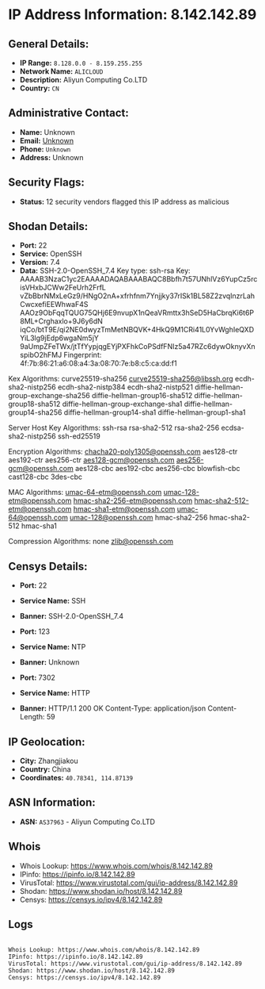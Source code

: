 # IP Address Information: 8.142.142.89

## General Details:
- **IP Range:** `8.128.0.0 - 8.159.255.255`
- **Network Name:** `ALICLOUD`
- **Description:** Aliyun Computing Co.LTD
- **Country:** `CN`

## Administrative Contact:
- **Name:** Unknown
- **Email:** [Unknown](mailto:)
- **Phone:** `Unknown`
- **Address:** Unknown

## Security Flags:
- **Status:** 12 security vendors flagged this IP address as malicious

## Shodan Details:
- **Port:** 22
- **Service:** OpenSSH
- **Version:** 7.4
- **Data:** SSH-2.0-OpenSSH_7.4
Key type: ssh-rsa
Key: AAAAB3NzaC1yc2EAAAADAQABAAABAQC8Bbfh7t57UNhlVz6YupCz5rcisVHxbJCWw2FeUrh2FrfL
vZbBbrNMxLeGz9/HNgO2nA+xfrhfnm7Ynjjky37rISk1BL58Z2zvqInzrLahCwcxefiEEWhwaF4S
AAOz9ObFqqTQUG75QHj6E9nvupX1nQeaVRmttx3hSeD5HaCbrqKi6t6P8ML+Crghaxlo+9J6y6dN
iqCo/btT9E/qi2NE0dwyzTmMetNBQVK+4HkQ9M1CRi41L0YvWghIeQXDYiL3lg9jEdp6wgaNm5jY
9aUmpZFeTWx/jtTfYypjqgEYjPXFhkCoPSdfFNIz5a47RZc6dywOknyvXnspibO2hFMJ
Fingerprint: 4f:7b:86:21:a6:08:a4:3a:08:70:7e:b8:c5:ca:dd:f1

Kex Algorithms:
	curve25519-sha256
	curve25519-sha256@libssh.org
	ecdh-sha2-nistp256
	ecdh-sha2-nistp384
	ecdh-sha2-nistp521
	diffie-hellman-group-exchange-sha256
	diffie-hellman-group16-sha512
	diffie-hellman-group18-sha512
	diffie-hellman-group-exchange-sha1
	diffie-hellman-group14-sha256
	diffie-hellman-group14-sha1
	diffie-hellman-group1-sha1

Server Host Key Algorithms:
	ssh-rsa
	rsa-sha2-512
	rsa-sha2-256
	ecdsa-sha2-nistp256
	ssh-ed25519

Encryption Algorithms:
	chacha20-poly1305@openssh.com
	aes128-ctr
	aes192-ctr
	aes256-ctr
	aes128-gcm@openssh.com
	aes256-gcm@openssh.com
	aes128-cbc
	aes192-cbc
	aes256-cbc
	blowfish-cbc
	cast128-cbc
	3des-cbc

MAC Algorithms:
	umac-64-etm@openssh.com
	umac-128-etm@openssh.com
	hmac-sha2-256-etm@openssh.com
	hmac-sha2-512-etm@openssh.com
	hmac-sha1-etm@openssh.com
	umac-64@openssh.com
	umac-128@openssh.com
	hmac-sha2-256
	hmac-sha2-512
	hmac-sha1

Compression Algorithms:
	none
	zlib@openssh.com


## Censys Details:
- **Port:** 22
- **Service Name:** SSH
- **Banner:** SSH-2.0-OpenSSH_7.4

- **Port:** 123
- **Service Name:** NTP
- **Banner:** Unknown

- **Port:** 7302
- **Service Name:** HTTP
- **Banner:** HTTP/1.1 200 OK
Content-Type: application/json
Content-Length: 59


## IP Geolocation:
- **City:** Zhangjiakou
- **Country:** China
- **Coordinates:** `40.78341, 114.87139`
## ASN Information:
- **ASN:** `AS37963` - Aliyun Computing Co.LTD
## Whois
- Whois Lookup: https://www.whois.com/whois/8.142.142.89
- IPinfo: https://ipinfo.io/8.142.142.89
- VirusTotal: https://www.virustotal.com/gui/ip-address/8.142.142.89
- Shodan: https://www.shodan.io/host/8.142.142.89
- Censys: https://censys.io/ipv4/8.142.142.89
## Logs
```

Whois Lookup: https://www.whois.com/whois/8.142.142.89
IPinfo: https://ipinfo.io/8.142.142.89
VirusTotal: https://www.virustotal.com/gui/ip-address/8.142.142.89
Shodan: https://www.shodan.io/host/8.142.142.89
Censys: https://censys.io/ipv4/8.142.142.89

```

